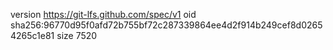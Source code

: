 version https://git-lfs.github.com/spec/v1
oid sha256:96770d95f0afd72b755bf72c287339864ee4d2f914b249cef8d02654265c1e81
size 7520
